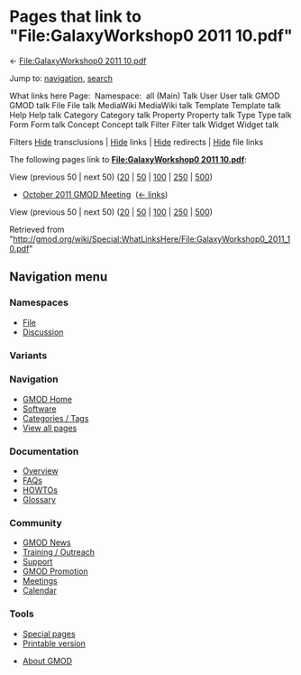 <div id="mw-page-base" class="noprint">

</div>

<div id="mw-head-base" class="noprint">

</div>

<div id="content" class="mw-body" role="main">

<span id="top"></span>

<div id="mw-js-message" style="display:none;">

</div>



# <span dir="auto">Pages that link to "File:GalaxyWorkshop0 2011 10.pdf"</span>

<div id="bodyContent">

<div id="contentSub">

← [File:GalaxyWorkshop0 2011
10.pdf](/wiki/File:GalaxyWorkshop0_2011_10.pdf "File:GalaxyWorkshop0 2011 10.pdf")

</div>

<div id="jump-to-nav" class="mw-jump">

Jump to: [navigation](#mw-navigation), [search](#p-search)

</div>

<div id="mw-content-text">

What links here Page:  Namespace:  all (Main) Talk User User talk GMOD
GMOD talk File File talk MediaWiki MediaWiki talk Template Template talk
Help Help talk Category Category talk Property Property talk Type Type
talk Form Form talk Concept Concept talk Filter Filter talk Widget
Widget talk

Filters
[Hide](/mediawiki/index.php?title=Special:WhatLinksHere/File:GalaxyWorkshop0_2011_10.pdf&hidetrans=1 "Special:WhatLinksHere/File:GalaxyWorkshop0 2011 10.pdf")
transclusions \|
[Hide](/mediawiki/index.php?title=Special:WhatLinksHere/File:GalaxyWorkshop0_2011_10.pdf&hidelinks=1 "Special:WhatLinksHere/File:GalaxyWorkshop0 2011 10.pdf")
links \|
[Hide](/mediawiki/index.php?title=Special:WhatLinksHere/File:GalaxyWorkshop0_2011_10.pdf&hideredirs=1 "Special:WhatLinksHere/File:GalaxyWorkshop0 2011 10.pdf")
redirects \|
[Hide](/mediawiki/index.php?title=Special:WhatLinksHere/File:GalaxyWorkshop0_2011_10.pdf&hideimages=1 "Special:WhatLinksHere/File:GalaxyWorkshop0 2011 10.pdf")
file links

The following pages link to **[File:GalaxyWorkshop0 2011
10.pdf](/wiki/File:GalaxyWorkshop0_2011_10.pdf "File:GalaxyWorkshop0 2011 10.pdf")**:

View (previous 50 \| next 50)
([20](/mediawiki/index.php?title=Special:WhatLinksHere/File:GalaxyWorkshop0_2011_10.pdf&limit=20 "Special:WhatLinksHere/File:GalaxyWorkshop0 2011 10.pdf")
\|
[50](/mediawiki/index.php?title=Special:WhatLinksHere/File:GalaxyWorkshop0_2011_10.pdf&limit=50 "Special:WhatLinksHere/File:GalaxyWorkshop0 2011 10.pdf")
\|
[100](/mediawiki/index.php?title=Special:WhatLinksHere/File:GalaxyWorkshop0_2011_10.pdf&limit=100 "Special:WhatLinksHere/File:GalaxyWorkshop0 2011 10.pdf")
\|
[250](/mediawiki/index.php?title=Special:WhatLinksHere/File:GalaxyWorkshop0_2011_10.pdf&limit=250 "Special:WhatLinksHere/File:GalaxyWorkshop0 2011 10.pdf")
\|
[500](/mediawiki/index.php?title=Special:WhatLinksHere/File:GalaxyWorkshop0_2011_10.pdf&limit=500 "Special:WhatLinksHere/File:GalaxyWorkshop0 2011 10.pdf"))

- [October 2011 GMOD
  Meeting](/wiki/October_2011_GMOD_Meeting "October 2011 GMOD Meeting") ‎
  <span class="mw-whatlinkshere-tools">([←
  links](/mediawiki/index.php?title=Special:WhatLinksHere&target=October+2011+GMOD+Meeting "Special:WhatLinksHere"))</span>

View (previous 50 \| next 50)
([20](/mediawiki/index.php?title=Special:WhatLinksHere/File:GalaxyWorkshop0_2011_10.pdf&limit=20 "Special:WhatLinksHere/File:GalaxyWorkshop0 2011 10.pdf")
\|
[50](/mediawiki/index.php?title=Special:WhatLinksHere/File:GalaxyWorkshop0_2011_10.pdf&limit=50 "Special:WhatLinksHere/File:GalaxyWorkshop0 2011 10.pdf")
\|
[100](/mediawiki/index.php?title=Special:WhatLinksHere/File:GalaxyWorkshop0_2011_10.pdf&limit=100 "Special:WhatLinksHere/File:GalaxyWorkshop0 2011 10.pdf")
\|
[250](/mediawiki/index.php?title=Special:WhatLinksHere/File:GalaxyWorkshop0_2011_10.pdf&limit=250 "Special:WhatLinksHere/File:GalaxyWorkshop0 2011 10.pdf")
\|
[500](/mediawiki/index.php?title=Special:WhatLinksHere/File:GalaxyWorkshop0_2011_10.pdf&limit=500 "Special:WhatLinksHere/File:GalaxyWorkshop0 2011 10.pdf"))

</div>

<div class="printfooter">

Retrieved from
"<http://gmod.org/wiki/Special:WhatLinksHere/File:GalaxyWorkshop0_2011_10.pdf>"

</div>

<div id="catlinks" class="catlinks catlinks-allhidden">

</div>

<div class="visualClear">

</div>

</div>

</div>

<div id="mw-navigation">

## Navigation menu

<div id="mw-head">



<div id="left-navigation">

<div id="p-namespaces" class="vectorTabs" role="navigation"
aria-labelledby="p-namespaces-label">

### Namespaces

- <span id="ca-nstab-image"><a href="/wiki/File:GalaxyWorkshop0_2011_10.pdf" accesskey="c"
  title="View the file page [c]">File</a></span>
- <span id="ca-talk"><a
  href="/mediawiki/index.php?title=File_talk:GalaxyWorkshop0_2011_10.pdf&amp;action=edit&amp;redlink=1"
  accesskey="t"
  title="Discussion about the content page [t]">Discussion</a></span>

</div>

<div id="p-variants" class="vectorMenu emptyPortlet" role="navigation"
aria-labelledby="p-variants-label">

### 

### Variants[](#)

<div class="menu">

</div>

</div>

</div>

<div id="right-navigation">





</div>



</div>

</div>

</div>

<div id="mw-panel">

<div id="p-logo" role="banner">

<a href="/wiki/Main_Page"
style="background-image: url(http://gmod.org/images/GMOD-cogs.png);"
title="Visit the main page"></a>

</div>

<div id="p-Navigation" class="portal" role="navigation"
aria-labelledby="p-Navigation-label">

### Navigation

<div class="body">

- <span id="n-GMOD-Home">[GMOD Home](/wiki/Main_Page)</span>
- <span id="n-Software">[Software](/wiki/GMOD_Components)</span>
- <span id="n-Categories-.2F-Tags">[Categories /
  Tags](/wiki/Categories)</span>
- <span id="n-View-all-pages">[View all
  pages](/wiki/Special:AllPages)</span>

</div>

</div>

<div id="p-Documentation" class="portal" role="navigation"
aria-labelledby="p-Documentation-label">

### Documentation

<div class="body">

- <span id="n-Overview">[Overview](/wiki/Overview)</span>
- <span id="n-FAQs">[FAQs](/wiki/Category:FAQ)</span>
- <span id="n-HOWTOs">[HOWTOs](/wiki/Category:HOWTO)</span>
- <span id="n-Glossary">[Glossary](/wiki/Glossary)</span>

</div>

</div>

<div id="p-Community" class="portal" role="navigation"
aria-labelledby="p-Community-label">

### Community

<div class="body">

- <span id="n-GMOD-News">[GMOD News](/wiki/GMOD_News)</span>
- <span id="n-Training-.2F-Outreach">[Training /
  Outreach](/wiki/Training_and_Outreach)</span>
- <span id="n-Support">[Support](/wiki/Support)</span>
- <span id="n-GMOD-Promotion">[GMOD
  Promotion](/wiki/GMOD_Promotion)</span>
- <span id="n-Meetings">[Meetings](/wiki/Meetings)</span>
- <span id="n-Calendar">[Calendar](/wiki/Calendar)</span>

</div>

</div>

<div id="p-tb" class="portal" role="navigation"
aria-labelledby="p-tb-label">

### Tools

<div class="body">

- <span id="t-specialpages"><a href="/wiki/Special:SpecialPages" accesskey="q"
  title="A list of all special pages [q]">Special pages</a></span>
- <span id="t-print"><a
  href="/mediawiki/index.php?title=Special:WhatLinksHere/File:GalaxyWorkshop0_2011_10.pdf&amp;printable=yes"
  rel="alternate" accesskey="p"
  title="Printable version of this page [p]">Printable version</a></span>

</div>

</div>

</div>

</div>

<div id="footer" role="contentinfo">

- <span id="footer-places-about">[About
  GMOD](/wiki/GMOD:About "GMOD:About")</span>

<!-- -->






</div>
